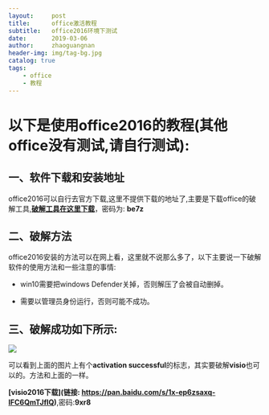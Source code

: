 ```yaml
---
layout:     post
title:      office激活教程
subtitle:   office2016环境下测试
date:       2019-03-06
author:     zhaoguangnan
header-img: img/tag-bg.jpg
catalog: true
tags:
    - office
    - 教程
---
```


# 以下是使用office2016的教程(其他office没有测试,请自行测试):

## 一、软件下载和安装地址

office2016可以自行去官方下载,这里不提供下载的地址了,主要是下载office的破解工具,**[破解工具在这里下载](https://pan.baidu.com/s/1q3jBrx5NT5EtOiY6KvKTOQ)**，密码为: **be7z**

## 二、破解方法

office2016安装的方法可以在网上看，这里就不说那么多了，以下主要说一下破解软件的使用方法和一些注意的事情:

* win10需要把windows Defender关掉，否则解压了会被自动删掉。

* 需要以管理员身份运行，否则可能不成功。

## 三、破解成功如下所示:

![](https://raw.githubusercontent.com/zhao-guang-nan/zhao-guang-nan.github.io/master/img/office_success.PNG)

可以看到上面的图片上有个**activation successful**的标志，其实要破解**visio**也可以的。方法和上面的一样。

**[visio2016下载](链接: https://pan.baidu.com/s/1x-ep6zsaxq-lFC6QmTJfIQ)**,密码:**9xr8**